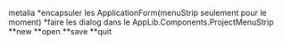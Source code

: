 metalia
*encapsuler les ApplicationForm(menuStrip seulement pour le moment)
*faire les dialog dans le AppLib.Components.ProjectMenuStrip
**new
**open
**save
**quit    
    
